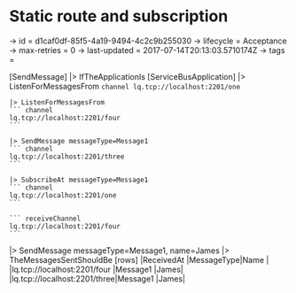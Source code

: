 # Static route and subscription

-> id = d1caf0df-85f5-4a19-9494-4c2c9b255030
-> lifecycle = Acceptance
-> max-retries = 0
-> last-updated = 2017-07-14T20:13:03.5710174Z
-> tags = 

[SendMessage]
|> IfTheApplicationIs
    [ServiceBusApplication]
    |> ListenForMessagesFrom
    ``` channel
    lq.tcp://localhost:2201/one
    ```

    |> ListenForMessagesFrom
    ``` channel
    lq.tcp://localhost:2201/four
    ```

    |> SendMessage messageType=Message1
    ``` channel
    lq.tcp://localhost:2201/three
    ```

    |> SubscribeAt messageType=Message1
    ``` channel
    lq.tcp://localhost:2201/one
    ```

    ``` receiveChannel
    lq.tcp://localhost:2201/four
    ```


|> SendMessage messageType=Message1, name=James
|> TheMessagesSentShouldBe
    [rows]
    |ReceivedAt                   |MessageType|Name |
    |lq.tcp://localhost:2201/four |Message1   |James|
    |lq.tcp://localhost:2201/three|Message1   |James|

~~~
